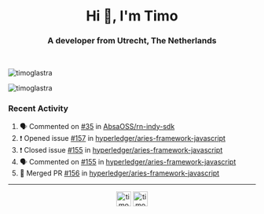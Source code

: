 <h1 align="center">Hi 👋, I'm Timo</h1>
<h3 align="center">A developer from Utrecht, The Netherlands</h3>
<br/>
<!-- https://github.com/rahuldkjain/github-profile-readme-generator --!>

<p align="left"><img src="https://github-readme-stats.vercel.app/api?username=timoglastra&show_icons=true&count_private=true&" alt="timoglastra" /></p>

<!--
Github language stats
<p align="left"><img src="https://github-readme-stats.vercel.app/api/top-langs/?username=timoglastra&layout=compact" alt="timoglastra" /><p>
-->

<!-- Codestats language stats -->
<p align="left"><img src="https://codestats-readme.vercel.app/api/top-langs/?username=timoglastra&layout=compact&language_count=12" alt="timoglastra" /><p>  
  
<h3>Recent Activity</h3>

<!--START_SECTION:activity-->
1. 🗣 Commented on [#35](https://github.com/AbsaOSS/rn-indy-sdk/issues/35) in [AbsaOSS/rn-indy-sdk](https://github.com/AbsaOSS/rn-indy-sdk)
2. ❗️ Opened issue [#157](https://github.com/hyperledger/aries-framework-javascript/issues/157) in [hyperledger/aries-framework-javascript](https://github.com/hyperledger/aries-framework-javascript)
3. ❗️ Closed issue [#155](https://github.com/hyperledger/aries-framework-javascript/issues/155) in [hyperledger/aries-framework-javascript](https://github.com/hyperledger/aries-framework-javascript)
4. 🗣 Commented on [#155](https://github.com/hyperledger/aries-framework-javascript/issues/155) in [hyperledger/aries-framework-javascript](https://github.com/hyperledger/aries-framework-javascript)
5. 🎉 Merged PR [#156](https://github.com/hyperledger/aries-framework-javascript/pull/156) in [hyperledger/aries-framework-javascript](https://github.com/hyperledger/aries-framework-javascript)
<!--END_SECTION:activity-->

---

<p align="center">
<a href="https://twitter.com/timoglastra" target="blank"><img align="center" src="https://cdn.jsdelivr.net/npm/simple-icons@3.0.1/icons/twitter.svg" alt="timoglastra" height="30" width="30" /></a>
<a href="https://linkedin.com/in/timoglastra" target="blank"><img align="center" src="https://cdn.jsdelivr.net/npm/simple-icons@3.0.1/icons/linkedin.svg" alt="timoglastra" height="30" width="30" /></a>
</p>



